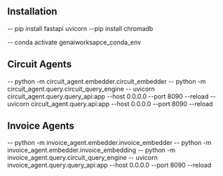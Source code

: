 ## Installation 
-- pip install fastapi uvicorn
--pip install chromadb

-- conda activate genaiworksapce_conda_env

## Circuit Agents
-- python -m circuit_agent.embedder.circuit_embedder
-- python -m circuit_agent.query.circuit_query_engine
-- uvicorn circuit_agent.query.query_api:app --host 0.0.0.0 --port 8090 --reload
-- uvicorn circuit_agent.query.api:app --host 0.0.0.0 --port 8090 --reload


## Invoice Agents
-- python -m invoice_agent.embedder.invoice_embedder
-- python -m invoice_agent.embedder.invoice_embedding
-- python -m invoice_agent.query.circuit_query_engine
-- uvicorn invoice_agent.query.query_api:app --host 0.0.0.0 --port 8090 --reload
